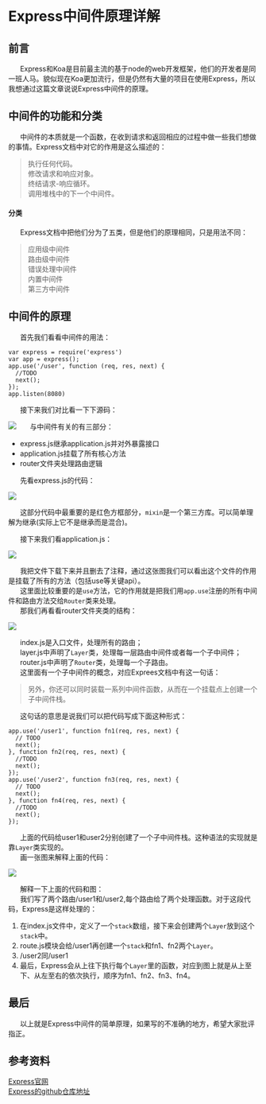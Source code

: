 
# Express中间件原理详解 

## 前言
&nbsp;&nbsp;&nbsp;&nbsp;&nbsp;&nbsp;Express和Koa是目前最主流的基于node的web开发框架，他们的开发者是同一班人马。貌似现在Koa更加流行，但是仍然有大量的项目在使用Express，所以我想通过这篇文章说说Express中间件的原理。
## 中间件的功能和分类
&nbsp;&nbsp;&nbsp;&nbsp;&nbsp;&nbsp;中间件的本质就是一个函数，在收到请求和返回相应的过程中做一些我们想做的事情。Express文档中对它的作用是这么描述的：
> 执行任何代码。</br>
> 修改请求和响应对象。</br>
> 终结请求-响应循环。</br>
> 调用堆栈中的下一个中间件。</br>
#### 分类
&nbsp;&nbsp;&nbsp;&nbsp;&nbsp;&nbsp;Express文档中把他们分为了五类，但是他们的原理相同，只是用法不同：
> 应用级中间件</br>
> 路由级中间件</br>
> 错误处理中间件</br>
> 内置中间件</br>
> 第三方中间件</br>

## 中间件的原理
&nbsp;&nbsp;&nbsp;&nbsp;&nbsp;&nbsp;首先我们看看中间件的用法：
``````
var express = require('express')
var app = express();
app.use('/user', function (req, res, next) {
  //TODO
  next();
});
app.listen(8080)

``````
&nbsp;&nbsp;&nbsp;&nbsp;&nbsp;&nbsp;接下来我们对比看一下下源码：

![](https://user-gold-cdn.xitu.io/2018/3/10/1620f9dd0da58ed1?w=2068&h=1028&f=jpeg&s=297602)
&nbsp;&nbsp;&nbsp;&nbsp;&nbsp;&nbsp;与中间件有关的有三部分：</br>
* express.js继承application.js并对外暴露接口
* application.js挂载了所有核心方法
* router文件夹处理路由逻辑

&nbsp;&nbsp;&nbsp;&nbsp;&nbsp;&nbsp;先看express.js的代码：

![](https://user-gold-cdn.xitu.io/2018/3/10/1620e095f05361e2?w=1420&h=1764&f=jpeg&s=261545)

&nbsp;&nbsp;&nbsp;&nbsp;&nbsp;&nbsp;这部分代码中最重要的是红色方框部分，<code>mixin</code>是一个第三方库。可以简单理解为继承(实际上它不是继承而是混合)。</br>
<!--&nbsp;&nbsp;&nbsp;&nbsp;&nbsp;&nbsp;实际上，express.js模块做了两件事，一是暴露对外接口；二是继承<code>application.js</code>导出的类(实际上它只是个对象)。。</br>-->
&nbsp;&nbsp;&nbsp;&nbsp;&nbsp;&nbsp;接下来我们看application.js：

![](https://user-gold-cdn.xitu.io/2018/3/10/1620e1afbd0d28ea?w=1644&h=1084&f=jpeg&s=183419)

&nbsp;&nbsp;&nbsp;&nbsp;&nbsp;&nbsp;我把文件下载下来并且删去了注释，通过这张图我们可以看出这个文件的作用是挂载了所有的方法（包括use等关键api）。</br>
&nbsp;&nbsp;&nbsp;&nbsp;&nbsp;&nbsp;这里面比较重要的是<code>use</code>方法，它的作用就是把我们用<code>app.use</code>注册的所有中间件和路由方法交给<code>Router</code>类来处理。</br>
&nbsp;&nbsp;&nbsp;&nbsp;&nbsp;&nbsp;那我们再看看router文件夹类的结构：

![](https://user-gold-cdn.xitu.io/2018/3/10/1620e3eb527724d1?w=2054&h=524&f=jpeg&s=148712)

&nbsp;&nbsp;&nbsp;&nbsp;&nbsp;&nbsp;index.js是入口文件，处理所有的路由；</br>
&nbsp;&nbsp;&nbsp;&nbsp;&nbsp;&nbsp;layer.js中声明了<code>Layer</code>类，处理每一层路由中间件或者每一个子中间件；</br>
&nbsp;&nbsp;&nbsp;&nbsp;&nbsp;&nbsp;router.js中声明了<code>Router</code>类，处理每一个子路由。</br>
&nbsp;&nbsp;&nbsp;&nbsp;&nbsp;&nbsp;这里面有一个子中间件的概念，对应Exprees文档中有这一句话：
> 另外，你还可以同时装载一系列中间件函数，从而在一个挂载点上创建一个子中间件栈。</br>

&nbsp;&nbsp;&nbsp;&nbsp;&nbsp;&nbsp;这句话的意思是说我们可以把代码写成下面这种形式：
``````
app.use('/user1', function fn1(req, res, next) {
  // TODO
  next();
}, function fn2(req, res, next) {
  //TODO
  next();
});
app.use('/user2', function fn3(req, res, next) {
  // TODO
  next();
}, function fn4(req, res, next) {
  //TODO
  next();
});
``````
&nbsp;&nbsp;&nbsp;&nbsp;&nbsp;&nbsp;上面的代码给user1和user2分别创建了一个子中间件栈。这种语法的实现就是靠<code>Layer</code>类实现的。</br>
&nbsp;&nbsp;&nbsp;&nbsp;&nbsp;&nbsp;画一张图来解释上面的代码：

![](https://user-gold-cdn.xitu.io/2018/3/10/1620ebc3bcac2d5a?w=1055&h=731&f=jpeg&s=61518)

&nbsp;&nbsp;&nbsp;&nbsp;&nbsp;&nbsp;解释一下上面的代码和图：</br>
&nbsp;&nbsp;&nbsp;&nbsp;&nbsp;&nbsp;我们写了两个路由/user1和/user2,每个路由给了两个处理函数。对于这段代码，Express是这样处理的：
1. 在index.js文件中，定义了一个<code>stack</code>数组，接下来会创建两个<code>Layer</code>放到这个<code>stack</code>中。
2. route.js模块会给/user1再创建一个<code>stack</code>和fn1、fn2两个<code>Layer</code>。
3. /user2同/user1
4. 最后，Express会从上往下执行每个<code>Layer</code>里的函数，对应到图上就是从上至下、从左至右的依次执行，顺序为fn1、fn2、fn3、fn4。

## 最后
&nbsp;&nbsp;&nbsp;&nbsp;&nbsp;&nbsp;以上就是Express中间件的简单原理，如果写的不准确的地方，希望大家批评指正。

## 参考资料
[Express官网](http://www.expressjs.com.cn/guide/using-middleware.html)</br>
[Express的github仓库地址](http://www.expressjs.com.cn/guide/using-middleware.html)
